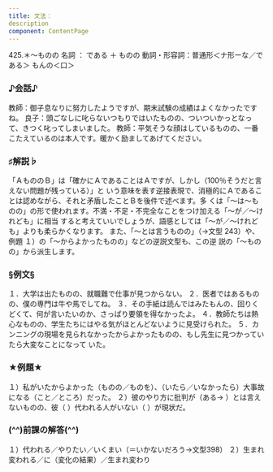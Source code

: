 ```yaml
---
title: 文法：
description
component: ContentPage
---
```



425.＊～ものの
名詞 ： である ＋ ものの
動詞・形容詞：普通形＜ナ形ーな／である＞ もんの＜口＞
### ♪会話♪
教師：御子息なりに努力したようですが、期末試験の成績はよくなかったですね。 良子：頭ごなしに叱らないつもりではいたものの、ついついかっとなって、きつく叱ってしまいました。 教師：平気そうな顔はしているものの、一番こたえているのは本人です。暖かく励ましてあげてください。
### ♯解説♭
「ＡもののＢ」は「確かにＡであることはＡですが、しかし（100％そうだと言えない問題が残っている）」と いう意味を表す逆接表現で、消極的にＡであることは認めながら、それと矛盾したことＢを後件で述べます。多 くは「～は～ものの」の形で使われます。不満・不足・不完全なことをつけ加える「～が／～けれども」に相当 すると考えていいでしょうが、語感としては「～が／～けれども」よりも柔らかくなります。
また、「～とは言うものの」（→文型 243）や、例題 １）の「～からよかったものの」などの逆説文型も、この逆 説の「～ものの」から派生します。
### §例文§
１．大学は出たものの、就職難で仕事が見つからない。
２．医者ではあるものの、僕の専門は牛や馬でしてね。
３．その手紙は読んではみたもんの、回りくどくて、何が言いたいのか、さっぱり要領を得なかったよ。
４．教師たちは熱心なものの、学生たちにはやる気がほとんどないように見受けられた。
５．カンニングの現場を見られなかったからよかったものの、もし先生に見つかっていたら大変なことになって いた。
### ★例題★
１）私がいたからよかった（ものの／ものを）、（いたら／いなかったら）大事故になる（こと／ところ）だった。
２）彼のやり方に批判が（ある→ ）とは言えないものの、彼（ ）代われる人がいない（ ）が現状だ。
### (^^)前課の解答(^^)
１）代われる／やりたい／いくまい（＝いかないだろう→文型398）
２）生まれ変われる／に（変化の結果）／生まれ変わり
